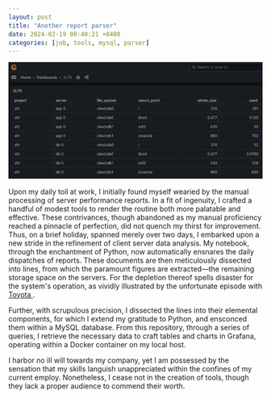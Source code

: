 ```yaml
---
layout: post
title: "Another report parser"
date: 2024-02-19 00:40:21 +0400
categories: [job, tools, mysql, parser]
---
```


![Grafana](/docs/assets/grafana.png "Example")

Upon my daily toil at work, I initially found myself wearied by the manual processing of server performance reports. In a fit of ingenuity, I crafted a handful of modest tools to render the routine both more palatable and effective. These contrivances, though abandoned as my manual proficiency reached a pinnacle of perfection, did not quench my thirst for improvement. Thus, on a brief holiday, spanned merely over two days, I embarked upon a new stride in the refinement of client server data analysis. My notebook, through the enchantment of Python, now automatically ensnares the daily dispatches of reports. These documents are then meticulously dissected into lines, from which the paramount figures are extracted—the remaining storage space on the servers. For the depletion thereof spells disaster for the system's operation, as vividly illustrated by the unfortunate episode with [Toyota ](https://futurism.com/the-byte/toyota-factories-shut-down-disk-space).

Further, with scrupulous precision, I dissected the lines into their elemental components, for which I extend my gratitude to Python, and ensconced them within a MySQL database. From this repository, through a series of queries, I retrieve the necessary data to craft tables and charts in Grafana, operating within a Docker container on my local host.

I harbor no ill will towards my company, yet I am possessed by the sensation that my skills languish unappreciated within the confines of my current employ. Nonetheless, I cease not in the creation of tools, though they lack a proper audience to commend their worth.